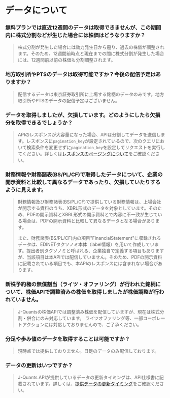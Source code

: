 # データについて

### 無料プランでは直近12週間のデータは取得できませんが、この期間内に株式分割などが生じた場合には株価はどうなりますか？

> 株式分割が発生した場合には効力発生日から遡り、過去の株価が調整されます。そのため、12週間前時点と現在までの間に株式分割が発生した場合には、12週間前以前の株価も分割調整されます。

### 地方取引所やPTSのデータは取得可能ですか？今後の配信予定はありますか？

> 配信するデータは東京証券取引所に上場する銘柄のデータのみです。地方取引所やPTSのデータの配信予定はございません。

### データを取得しましたが、欠損しています。どのようにしたら欠損分を取得できるでしょうか？

> APIのレスポンスが大容量になった場合、APIは分割してデータを送信します。レスポンスに`pagination_key`が設定されているので、次のクエリにおいて検索条件を変更せずに`pagination_key`を設定してリクエストを実行してください。詳しくは[レスポンスのページングについて](https://jpx.gitbook.io/j-quants-ja/api-reference/attention#resuponsunopjingunitsuite)をご確認ください。

### 財務情報や財務諸表(BS/PL/CF)で取得したデータについて、企業の開示資料と比較して異なるデータであったり、欠損していたりするように見えます。

> 財務情報及び財務諸表(BS/PL/CF)で提供している財務情報は、上場会社が開示する資料のうち、XBRL形式のデータを対象としています。そのため、PDFの開示資料とXBRL形式の開示資料とで内容に不一致が生じている場合は、PDFの開示資料と比較して異なるデータとなる場合があります。
>
> また、財務諸表(BS/PL/CF)内の項目"FinancialStatement"に収録されるデータは、EDINETタクソノミ本体（label情報）を用いて作成しています。提出者別タクソノミと呼ばれる、企業独自で定義する項目もありますが、当該項目は本APIでは配信していません。そのため、PDFの開示資料に記載されている項目でも、本APIのレスポンスには含まれない場合があります。

### 新株予約権の無償割当（ライツ・オファリング）が行われた銘柄について、株価APIで調整済みの株価を取得しましたが株価調整が行われていません。

> J-Quantsの株価APIでは調整済み株価を配信していますが、現在は株式分割・併合にのみ対応しています。 ライツオファリング等、一部コーポレートアクションには対応しておりませんので、ご了承ください。

### 分足や歩み値のデータを取得することは可能ですか？

> 現時点では提供しておりません。日足のデータのみ配信しております。

### データの更新はいつですか？

> J-Quants APIが提供しているデータの更新タイミングは、API仕様書に記載されています。詳しくは、[提供データの更新タイミング](https://jpx.gitbook.io/j-quants-ja/outline/data-update)をご確認ください。
